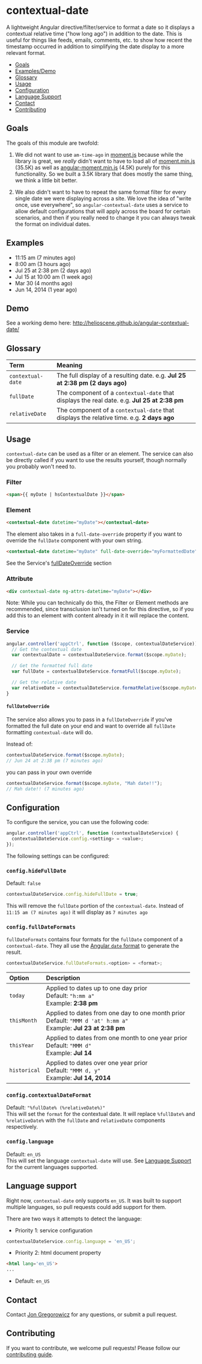 # contextual-date

A lightweight Angular directive/filter/service to format a date so it displays a contextual relative time ("how long ago") in addition to the date. This is useful for things like feeds, emails, comments, etc. to show how recent the timestamp occurred in addition to simplifying the date display to a more relevant format.

* [Goals](#goals)
* [Examples/Demo](#examples)
* [Glossary](#glossary)
* [Usage](#usage)
* [Configuration](#configuration)
* [Language Support](#languages)
* [Contact](#contact)
* [Contributing](#contributing)

<a name="goals"></a>
## Goals
The goals of this module are twofold:  

1. We did not want to use `am-time-ago` in [moment.js](http://momentjs.com) because while the library is great, we *really* didn't want to have to load all of [moment.min.js](https://github.com/moment/moment/blob/develop/min/moment.min.js) (35.5K) as well as [angular-moment.min.js](https://github.com/urish/angular-moment/blob/master/angular-moment.min.js) (4.5K) purely for this functionality.  So we built a 3.5K library that does mostly the same thing, we think a little bit better.  

2. We also didn't want to have to repeat the same format filter for every single date we were displaying across a site. We love the idea of "write once, use everywhere", so `angular-contextual-date` uses a service to allow default configurations that will apply across the board for certain scenarios, and then if you really need to change it you can always tweak the format on individual dates. 

<a name="examples"></a>
## Examples

* 11:15 am (7 minutes ago)
* 8:00 am (3 hours ago)
* Jul 25 at 2:38 pm (2 days ago)
* Jul 15 at 10:00 am (1 week ago)
* Mar 30 (4 months ago)
* Jun 14, 2014 (1 year ago)

## Demo
See a working demo here: http://helioscene.github.io/angular-contextual-date/

<a name="glossary"></a>
## Glossary  

|Term|Meaning|
|:---|:---|
|`contextual-date`|The full display of a resulting date. e.g. **Jul 25 at 2:38 pm (2 days ago)** |
|`fullDate`|The component of a `contextual-date` that displays the real date. e.g. **Jul 25 at 2:38 pm**|
|`relativeDate`|The component of a `contextual-date` that displays the relative time. e.g. **2 days ago**|

<a name="usage"></a>
## Usage

`contextual-date` can be used as a filter or an element. The service can also be directly called if you want to use the results yourself, though normally you probably won't need to. 

### Filter
```html 
<span>{{ myDate | hsContextualDate }}</span>
```  

### Element 
```html
<contextual-date datetime="myDate"></contextual-date>
```

The element also takes in a `full-date-override` property if you want to override the `fullDate` component with your own string. 
```html 
<contextual-date datetime="myDate" full-date-override="myFormattedDate"></contextual-date>
```
See the Service's [fullDateOverride](#fullDateOverride) section

### Attribute
```html
<div contextual-date ng-attrs-datetime="myDate"></div>
```
Note: While you can technically do this, the Filter or Element methods are recommended, since transclusion isn't turned on for this directive, so if you add this to an element with content already in it it will replace the content. 

### Service
```javascript
angular.controller('appCtrl', function ($scope, contextualDateService)) {
  // Get the contextual date
  var contextualDate = contextualDateService.format($scope.myDate);

  // Get the formatted full date 
  var fullDate = contextualDateService.formatFull($scope.myDate);

  // Get the relative date
  var relativeDate = contextualDateService.formatRelative($scope.myDate);
}
```

<a name="fullDateOverride"></a>
#### `fullDateOverride`
The service also allows you to pass in a `fullDateOverride` if you've formatted the full date on your end and want to override all `fullDate` formatting `contextual-date` will do. 

Instead of:
```javascript
contextualDateService.format($scope.myDate);
// Jun 24 at 2:38 pm (7 minutes ago)
```
you can pass in your own override  
```javascript
contextualDateService.format($scope.myDate, "Mah date!!");
// Mah date!! (7 minutes ago)
```

<a name="configuration"></a>
## Configuration
To configure the service, you can use the following code:  
```javascript
angular.controller('appCtrl', function (contextualDateService) {
  contextualDateService.config.<setting> = <value>;
});
```

The following settings can be configured:

### `config.hideFullDate`  
Default: `false`
```javascript
contextualDateService.config.hideFullDate = true;
```
This will remove the `fullDate` portion of the `contextual-date`. Instead of `11:15 am (7 minutes ago)` it will display as `7 minutes ago`  

### `config.fullDateFormats`  
`fullDateFormats` contains four formats for the `fullDate` component of a `contextual-date`.  They all use the [Angular `date` format](https://docs.angularjs.org/api/ng/filter/date) to generate the result.

```javascript
contextualDateService.fullDateFormats.<option> = <format>;
```

|Option|Description|
|:--|:--|
|`today`|<span>Applied to dates up to one day prior<br/>Default: `"h:mm a"`<br/>Example: **2:38 pm**</span>|
|`thisMonth`|<span>Applied to dates from one day to one month prior<br/>Default: `"MMM d 'at' h:mm a"`<br/>Example: **Jul 23 at 2:38 pm**</span>|
|`thisYear`|<span>Applied to dates from one month to one year prior<br/>Default: `"MMM d"`<br/>Example: **Jul 14**</span>|
|`historical`|<span>Applied to dates over one year prior<br/>Default: `"MMM d, y"`<br/>Example: **Jul 14, 2014**</span>|
  

### `config.contextualDateFormat`
Default: `"%fullDate% (%relativeDate%)"`  
This will set the `format` for the contextual date. It will replace `%fullDate%` and `%relativeDate%` with the `fullDate` and `relativeDate` components respectively. 

### `config.language`
Default: `en_US`  
This will set the language `contextual-date` will use. See [Language Support](#languages) for the current languages supported. 


<a name="languages"></a>
## Language support
Right now, `contextual-date` only supports `en_US`.  It was built to support multiple languages, so pull requests could add support for them.

There are two ways it attempts to detect the language:  
* Priority 1: service configuration 
```javascript
contextualDateService.config.language = 'en_US';
```

* Priority 2: html document property
```html
<html lang='en_US'>
...
```

* Default: `en_US`

<a name="contact"></a>
## Contact
Contact [Jon Gregorowicz](mailto:jon@helioscene.com) for any questions, or submit a pull request. 

<a name="contributing"></a>
## Contributing
If you want to contribute, we welcome pull requests! Please follow our [contributing guide](CONTRIBUTING.md). 
